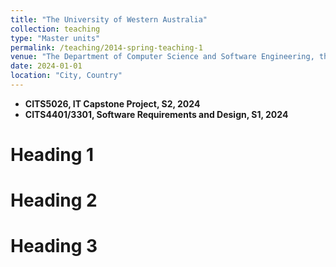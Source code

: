 ```yaml
---
title: "The University of Western Australia"
collection: teaching
type: "Master units"
permalink: /teaching/2014-spring-teaching-1
venue: "The Department of Computer Science and Software Engineering, the University of Western Australia"
date: 2024-01-01
location: "City, Country"
---
```


- **CITS5026, IT Capstone Project, S2, 2024** 
- **CITS4401/3301, Software Requirements and Design, S1, 2024** 

Heading 1
======

Heading 2
======

Heading 3
======

